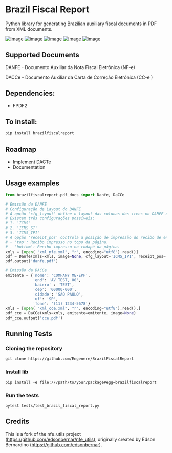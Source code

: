 # Brazil Fiscal Report

Python library for generating Brazilian auxiliary fiscal documents in PDF from XML documents.

[![image](https://github.com/engenere/BrazilFiscalReport/workflows/tests/badge.svg)](https://github.com/Engenere/BrazilFiscalReport/actions)
[![image](https://codecov.io/gh/engenere/BrazilFiscalReport/branch/main/graph/badge.svg)](https://app.codecov.io/gh/Engenere/BrazilFiscalReport)
[![image](https://img.shields.io/github/languages/top/Engenere/brazilfiscalreport)](https://pypi.org/project/BrazilFiscalReport/)
[![image](https://img.shields.io/pypi/v/brazilfiscalreport.svg)](https://pypi.org/project/BrazilFiscalReport/)
[![image](https://img.shields.io/pypi/l/brazilfiscalreport)](https://github.com/Engenere/BrazilFiscalReport/blob/main/LICENSE)

## Supported Documents

DANFE - Documento Auxiliar da Nota Fiscal Eletrônica (NF-e)

DACCe - Documento Auxiliar da Carta de Correção Eletrônica (CC-e )


## Dependencies:

- FPDF2

## To install:
```bash
pip install brazilfiscalreport
```

## Roadmap
- Implement DACTe
- Documentation



## Usage examples


```python
from brazilfiscalreport.pdf_docs import Danfe, DaCCe

# Emissão da DANFE
# Configuração de Layout do DANFE
# A opção 'cfg_layout' define o layout das colunas dos itens no DANFE em modo retrato.
# Existem três configurações possíveis:
# 1. 'ICMS'
# 2. 'ICMS_ST'
# 3. 'ICMS_IPI' 
# A opção 'receipt_pos' controla a posição de impressão do recibo de entrega no DANFE:
# - 'top': Recibo impresso no topo da página.
# - 'bottom': Recibo impresso no rodapé da página.
xmls = [open( "xml_nfe.xml", "r", encoding="utf8").read()]
pdf = Danfe(xmls=xmls, image=None, cfg_layout='ICMS_IPI', receipt_pos='top')
pdf.output('danfe.pdf')

# Emissão da DACCe
emitente = {'nome': 'COMPANY ME-EPP',
            'end': 'AV TEST, 00',
            'bairro' : 'TEST',
            'cep': '00000-000',
            'cidade': 'SÃO PAULO',
            'uf': 'SP',
            'fone': '(11) 1234-5678'}
xmls = [open( "xml_cce.xml", "r", encoding="utf8").read(),]
pdf_cce = DaCCe(xmls=xmls, emitente=emitente, image=None)
pdf_cce.output('cce.pdf')


```
## Running Tests

### Cloning the repository

```
git clone https://github.com/Engenere/BrazilFiscalReport
```
### Install lib
```
pip install -e file:///path/to/your/package#egg=brazilfiscalreport
```
### Run the tests
```
pytest tests/test_brazil_fiscal_report.py
```

## Credits

This is a fork of the nfe_utils project
(https://github.com/edsonbernar/nfe_utils),
originally created by Edson Bernardino (https://github.com/edsonbernar).
